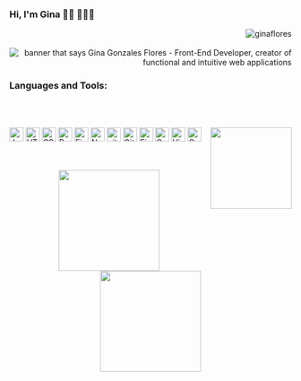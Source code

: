### Hi, I'm Gina 👋🏽 👩🏽‍💻
<p align="right"> <img src="https://komarev.com/ghpvc/?username=ginaflores&label=visitor%20&color=ac6aad&style=plastic" alt="ginaflores" /><br><br>

<img align="center" src="https://pbs.twimg.com/profile_banners/1314945224578400262/1636158564/1500x500" alt="banner that says Gina Gonzales Flores - Front-End Developer, creator of functional and intuitive web applications">

<!-- <p>I am a front-end developer who is passionate about making open source contribution more accessible, creating user-friendly applications to make it easier for people to use it.<p> -->  

### Languages and Tools:

<br><br>  
<div  align="center"> 
  <img align="right" height="145em" src="https://i.pinimg.com/originals/1e/d2/f2/1ed2f24a0444ee7a3f59f6aaa5f9d092.gif"></img>
  <p align="justify">
  <img src="https://img.shields.io/badge/JavaScript-282C34?logo=javascript&logoColor=F7DF1E" alt="JavaScript logo" title="JavaScript" height="25" />
  <img src="https://img.shields.io/badge/HTML5-282C34?logo=html5&logoColor=E34F26" alt="HTML5 logo" title="HTML5" height="25" />
  <img src="https://img.shields.io/badge/CSS3-282C34?logo=css3&logoColor=1572B6" alt="CSS3 logo" title="CSS3" height="25" />
  <img src="https://img.shields.io/badge/React-282C34?logo=react&logoColor=61DAFB" alt="React logo" title="React" height="25" />
  <img src="https://img.shields.io/badge/Firebase-282C34?logo=firebase&logoColor=FFCA28" alt="Firebase logo" title="Firebase" height="25" />
  <img src="https://img.shields.io/badge/Node.js-282C34?logo=node.js&logoColor=339933" alt="Node.js logo" title="Node.js" height="25" />
  <img src="https://img.shields.io/badge/Git-282C34?logo=git&logoColor=F05032" alt="git logo" title="git" height="25" />
  <img src="https://img.shields.io/badge/GitHub-282C34?logo=github&logoColor=ffff" alt="GitHub logo" title="GitHub" height="25" />
  <img src="https://img.shields.io/badge/Figma-282C34?logo=figma&logoColor=ffff" alt="Figma logo" title="Figma" height="25" />
  <img src="https://img.shields.io/badge/Canva-282C34?logo=canva&logoColor=ffff" alt="Canva logo" title="Canva" height="25" />
  <img src="https://img.shields.io/badge/VS%20Code-282C34?logo=visual-studio-code&logoColor=007ACC" alt="Visual Studio Code logo" title="Visual Studio Code" height="25" />
  <img src="https://img.shields.io/badge/CodePen-282C34?logo=codepen&logoColor=ffff" alt="CodePen logo" title="CodePen" height="25" />
  </p>
</div>
<br><br>
  
<div align="center">
  <a href="https://github.com/GinaFlores">
  <img height="180em" src="https://github-readme-stats.vercel.app/api?username=ginaflores&show_icons=true&theme=dracula&include_all_commits=true&count_private=true"/>
  <img height="180em" src="https://github-readme-stats.vercel.app/api/top-langs/?username=ginaflores&langs_count=7&theme=dracula"/>
</div>
  
